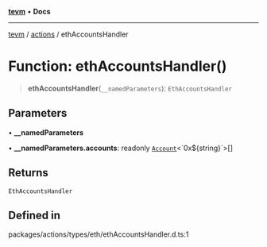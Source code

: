 [**tevm**](../../README.md) • **Docs**

***

[tevm](../../modules.md) / [actions](../README.md) / ethAccountsHandler

# Function: ethAccountsHandler()

> **ethAccountsHandler**(`__namedParameters`): `EthAccountsHandler`

## Parameters

• **\_\_namedParameters**

• **\_\_namedParameters.accounts**: readonly [`Account`](../../index/type-aliases/Account.md)\<\`0x$\{string\}\`\>[]

## Returns

`EthAccountsHandler`

## Defined in

packages/actions/types/eth/ethAccountsHandler.d.ts:1
